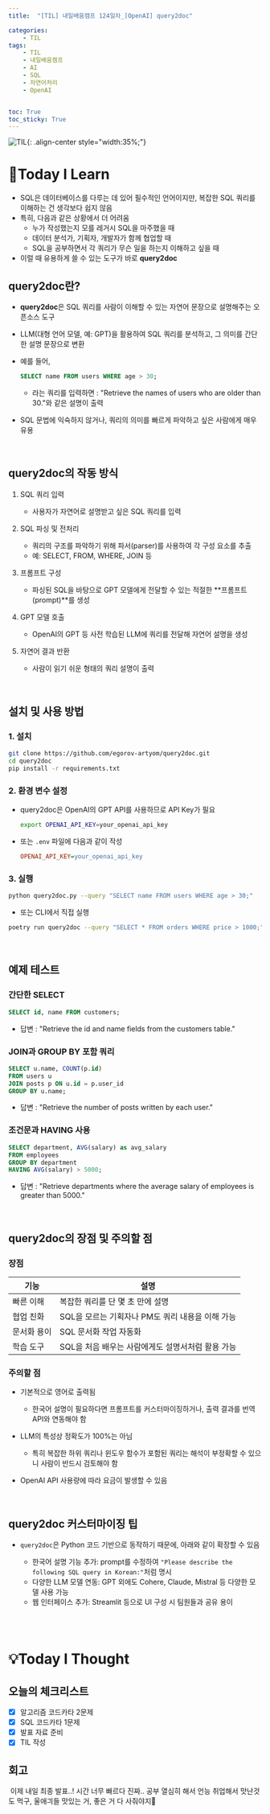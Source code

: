 ```yaml
---
title:  "[TIL] 내일배움캠프 124일차_[OpenAI] query2doc" 

categories: 
    - TIL
tags: 
    - TIL
    - 내일배움캠프
    - AI
    - SQL
    - 자연어처리
    - OpenAI


toc: True
toc_sticky: True
---
```


![TIL](/assets/images/TIL2.png){: .align-center style="width:35%;"}

# 👀Today I Learn
- SQL은 데이터베이스를 다루는 데 있어 필수적인 언어이지만, 복잡한 SQL 쿼리를 이해하는 건 생각보다 쉽지 않음
- 특히, 다음과 같은 상황에서 더 어려움
  - 누가 작성했는지 모를 레거시 SQL을 마주했을 때
  - 데이터 분석가, 기획자, 개발자가 함께 협업할 때
  - SQL을 공부하면서 각 쿼리가 무슨 일을 하는지 이해하고 싶을 때
- 이럴 때 유용하게 쓸 수 있는 도구가 바로 **query2doc**

## query2doc란?
- **query2doc**은 SQL 쿼리를 사람이 이해할 수 있는 자연어 문장으로 설명해주는 오픈소스 도구
- LLM(대형 언어 모델, 예: GPT)을 활용하여 SQL 쿼리를 분석하고, 그 의미를 간단한 설명 문장으로 변환
- 예를 들어,

    ```sql
    SELECT name FROM users WHERE age > 30;
    ```

    - 라는 쿼리를 입력하면 : "Retrieve the names of users who are older than 30."와 같은 설명이 출력
- SQL 문법에 익숙하지 않거나, 쿼리의 의미를 빠르게 파악하고 싶은 사람에게 매우 유용

<br>

## query2doc의 작동 방식
1. SQL 쿼리 입력
    
    - 사용자가 자연어로 설명받고 싶은 SQL 쿼리를 입력

2. SQL 파싱 및 전처리

    - 쿼리의 구조를 파악하기 위해 파서(parser)를 사용하여 각 구성 요소를 추출
    - 예: SELECT, FROM, WHERE, JOIN 등

3. 프롬프트 구성

    - 파싱된 SQL을 바탕으로 GPT 모델에게 전달할 수 있는 적절한 **프롬프트(prompt)**를 생성

4. GPT 모델 호출

    - OpenAI의 GPT 등 사전 학습된 LLM에 쿼리를 전달해 자연어 설명을 생성

5. 자연어 결과 반환

    - 사람이 읽기 쉬운 형태의 쿼리 설명이 출력

<br>

## 설치 및 사용 방법
### 1. 설치

```bash
git clone https://github.com/egorov-artyom/query2doc.git
cd query2doc
pip install -r requirements.txt
```

### 2. 환경 변수 설정
- query2doc은 OpenAI의 GPT API를 사용하므로 API Key가 필요

    ```bash
    export OPENAI_API_KEY=your_openai_api_key
    ```

- 또는 `.env` 파일에 다음과 같이 작성

  ```ini
  OPENAI_API_KEY=your_openai_api_key
  ```

### 3. 실행 
```bash
python query2doc.py --query "SELECT name FROM users WHERE age > 30;"
```

- 또는 CLI에서 직접 실행

```bash
poetry run query2doc --query "SELECT * FROM orders WHERE price > 1000;"
```

<br>

## 예제 테스트
### 간단한 SELECT
```sql
SELECT id, name FROM customers;
```

- 답변 : "Retrieve the id and name fields from the customers table."

### JOIN과 GROUP BY 포함 쿼리
```sql
SELECT u.name, COUNT(p.id) 
FROM users u 
JOIN posts p ON u.id = p.user_id 
GROUP BY u.name;
```

- 답변 : "Retrieve the number of posts written by each user."

### 조건문과 HAVING 사용
```sql
SELECT department, AVG(salary) as avg_salary
FROM employees
GROUP BY department
HAVING AVG(salary) > 5000;
```

- 답변 : "Retrieve departments where the average salary of employees is greater than 5000."

<br>

## query2doc의 장점 및 주의할 점
### 장점

| 기능 | 설명 |
| ---- | ---- |
| 빠른 이해	| 복잡한 쿼리를 단 몇 초 만에 설명 |
| 협업 친화	| SQL을 모르는 기획자나 PM도 쿼리 내용을 이해 가능 |
| 문서화 용이 |	SQL 문서화 작업 자동화 |
| 학습 도구 | SQL을 처음 배우는 사람에게도 설명서처럼 활용 가능 |

### 주의할 점
- 기본적으로 영어로 출력됨
  -  한국어 설명이 필요하다면 프롬프트를 커스터마이징하거나, 출력 결과를 번역 API와 연동해야 함

- LLM의 특성상 정확도가 100%는 아님
  - 특히 복잡한 하위 쿼리나 윈도우 함수가 포함된 쿼리는 해석이 부정확할 수 있으니 사람이 반드시 검토해야 함

- OpenAI API 사용량에 따라 요금이 발생할 수 있음

<br>

## query2doc 커스터마이징 팁
- `query2doc`은 Python 코드 기반으로 동작하기 때문에, 아래와 같이 확장할 수 있음

  - 한국어 설명 기능 추가: prompt를 수정하여 `"Please describe the following SQL query in Korean:"`처럼 명시
  - 다양한 LLM 모델 연동: GPT 외에도 Cohere, Claude, Mistral 등 다양한 모델 사용 가능
  - 웹 인터페이스 추가: Streamlit 등으로 UI 구성 시 팀원들과 공유 용이

<br>
<br>

# 💡Today I Thought

## 오늘의 체크리스트
- [x] 알고리즘 코드카타 2문제
- [x] SQL 코드카타 1문제
- [x] 발표 자료 준비
- [x] TIL 작성 

## 회고
&nbsp;이제 내일 최종 발표..! 시간 너무 빠르다 진짜.. 공부 열심히 해서 언능 취업해서 맛난것도 먹구, 울애긔들 맛있는 거, 좋은 거 다 사줘야지🥺